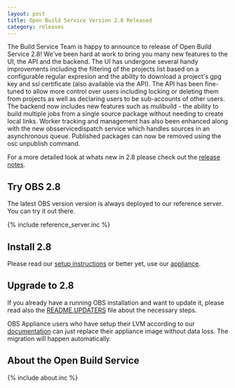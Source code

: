 ```yaml
---
layout: post
title: Open Build Service Version 2.8 Released
category: releases
---
```


The Build Service Team is happy to announce to release of Open Build Service 2.8! We've been hard at work to bring you many new features to the UI, the API and the backend. The UI has undergone several handy improvements including the filtering of the projects list based on a configurable regular expresion and the ability to download a project's gpg key and ssl certificate (also available via the API). The API has been fine-tuned to allow more control over users including locking or deleting them from projects as well as declaring users to be sub-accounts of other users. The backend now includes new features such as mulibuild - the ability to build multiple jobs from a single source package without needing to create local links. Worker tracking and management has also been enhanced along with the new obsservicedispatch service which handles sources in an asynchronous queue. Published packages can now be removed using the osc unpublish command.

For a more detailed look at whats new in 2.8 please check out the [release notes](https://github.com/openSUSE/open-build-service/blob/2.8/ReleaseNotes-2.8).
## Try OBS 2.8
The latest OBS version version is always deployed to our reference server. You can try it out there.

{% include reference_server.inc %}
## Install 2.8
Please read our [setup instructions](https://github.com/openSUSE/open-build-service/tree/2.8#installation)
or better yet, use our [appliance](http://openbuildservice.org/download/).

## Upgrade to 2.8
If you already have a running OBS installation and want to update it, please read also the [README.UPDATERS](https://github.com/openSUSE/open-build-service/blob/2.8/dist/README.UPDATERS) file about the necessary steps.

OBS Appliance users who have setup their LVM according to our [documentation](http://openbuildservice.org/download/#appliance_config) can just replace their appliance image without data loss. The migration will happen automatically.

## About the Open Build Service
{% include about.inc %}
